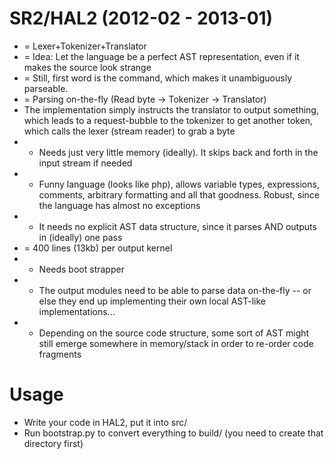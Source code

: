 # SR2/HAL2 (2012-02 - 2013-01)
* = Lexer+Tokenizer+Translator
* = Idea: Let the language be a perfect AST representation, even if it makes the source look strange
* = Still, first word is the command, which makes it unambiguously parseable.
* = Parsing on-the-fly (Read byte -> Tokenizer -> Translator)
* 	The implementation simply instructs the translator to output something, which leads to a request-bubble to the tokenizer to get another token, which calls the lexer (stream reader) to grab a byte
* + Needs just very little memory (ideally). It skips back and forth in the input stream if needed
* + Funny language (looks like php), allows variable types, expressions, comments, arbitrary formatting and all that goodness. Robust, since the language has almost no exceptions
* + It needs no explicit AST data structure, since it parses AND outputs in (ideally) one pass
* = 400 lines (13kb) per output kernel
* - Needs boot strapper
* - The output modules need to be able to parse data on-the-fly -- or else they end up implementing their own local AST-like implementations...
* - Depending on the source code structure, some sort of AST might still emerge somewhere in memory/stack in order to re-order code fragments

# Usage
* Write your code in HAL2, put it into src/
* Run bootstrap.py to convert everything to build/ (you need to create that directory first)